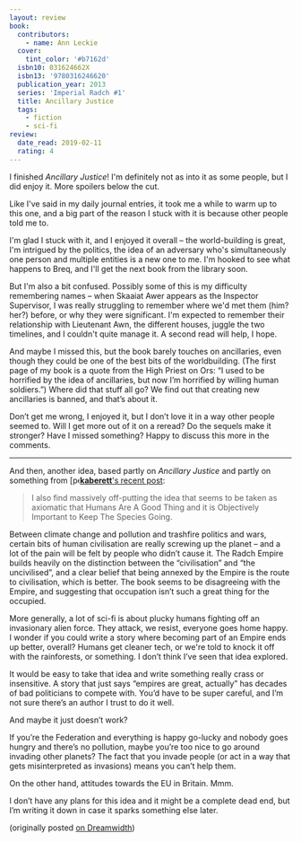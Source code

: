 ```yaml
---
layout: review
book:
  contributors:
    - name: Ann Leckie
  cover:
    tint_color: '#b7162d'
  isbn10: 031624662X
  isbn13: '9780316246620'
  publication_year: 2013
  series: 'Imperial Radch #1'
  title: Ancillary Justice
  tags:
    - fiction
    - sci-fi
review:
  date_read: 2019-02-11
  rating: 4
---
```

<div class="entry-content"><p>I finished <em>Ancillary Justice</em>! I'm definitely not as into it as some people, but I did enjoy it. More spoilers below the cut.</p><p>Like I've said in my daily journal entries, it took me a while to warm up to this one, and a big part of the reason I stuck with it is because other people told me to.</p><p>I'm glad I stuck with it, and I enjoyed it overall – the world-building is great, I'm intrigued by the politics, the idea of an adversary who's simultaneously one person and multiple entities is a new one to me. I'm hooked to see what happens to Breq, and I'll get the next book from the library soon.</p><p>But I'm also a bit confused. Possibly some of this is my difficulty remembering names – when Skaaiat Awer appears as the Inspector Supervisor, I was really struggling to remember where we'd met them (him? her?) before, or why they were significant. I'm expected to remember their relationship with Lieutenant Awn, the different houses, juggle the two timelines, and I couldn't quite manage it. A second read will help, I hope.</p><p>And maybe I missed this, but the book barely touches on ancillaries, even though they could be one of the best bits of the worldbuilding. (The first page of my book is a quote from the High Priest on Ors: “I used to be horrified by the idea of ancillaries, but now I’m horrified by willing human soldiers.”) Where did that stuff all go? We find out that creating new ancillaries is banned, and that’s about it. </p><p>Don’t get me wrong, I enjoyed it, but I don’t love it in a way other people seemed to. Will I get more out of it on a reread? Do the sequels make it stronger? Have I missed something? Happy to discuss this more in the comments.</p>  <hr>  <p>And then, another idea, based partly on <em>Ancillary Justice</em> and partly on something from <a href="https://kaberett.dreamwidth.org/681111.html"><span lj:user="kaberett" style="white-space: nowrap;" class="ljuser"><img src="https://www.dreamwidth.org/img/silk/identity/user.png" alt="[personal profile] " width="17" height="17" style="vertical-align: text-bottom; border: 0; padding-right: 1px;"><b>kaberett</b></span>'s recent post</a>:</p>  <blockquote>   <p>I also find massively off-putting the idea that seems to be taken as axiomatic that Humans Are A Good Thing and it is Objectively Important to Keep The Species Going.</p> </blockquote>  <p>Between climate change and pollution and trashfire politics and wars, certain bits of human civilisation are really screwing up the planet – and a lot of the pain will be felt by people who didn’t cause it. The Radch Empire builds heavily on the distinction between the “civilisation” and “the uncivilised”, and a clear belief that being annexed by the Empire is the route to civilisation, which is better. The book seems to be disagreeing with the Empire, and suggesting that occupation isn’t such a great thing for the occupied.</p><p>More generally, a lot of sci-fi is about plucky humans fighting off an invasionary alien force. They attack, we resist, everyone goes home happy. I wonder if you could write a story where becoming part of an Empire ends up better, overall? Humans get cleaner tech, or we're told to knock it off with the rainforests, or something. I don’t think I’ve seen that idea explored.</p><p>It would be easy to take that idea and write something really crass or insensitive. A story that just says “empires are great, actually” has decades of bad politicians to compete with. You’d have to be super careful, and I’m not sure there’s an author I trust to do it well.</p><p>And maybe it just doesn’t work?</p><p>If you’re the Federation and everything is happy go-lucky and nobody goes hungry and there’s no pollution, maybe you’re too nice to go around invading other planets? The fact that you invade people (or act in a way that gets misinterpreted as invasions) means you can’t help them.</p><p>On the other hand, attitudes towards the EU in Britain. Mmm.</p><p>I don’t have any plans for this idea and it might be a complete dead end, but I’m writing it down in case it sparks something else later.</p></div>

(originally posted [on Dreamwidth](https://alexwlchan.dreamwidth.org/15259.html))
